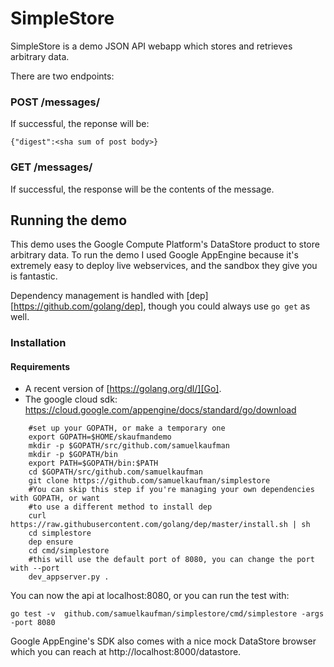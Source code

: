 # SimpleStore

SimpleStore is a demo JSON API webapp which stores and retrieves arbitrary data.

There are two endpoints:

### POST /messages/

  If successful, the reponse will be:

    {"digest":<sha sum of post body>}

### GET /messages/<sha sum>

If successful, the response will be the contents of the message.

## Running the demo

This demo uses the Google Compute Platform's DataStore product to store arbitrary data.
To run the demo I used Google AppEngine because it's extremely easy to deploy live webservices,
and the sandbox they give you is fantastic.

Dependency management is handled with [dep][https://github.com/golang/dep], though you could always use `go get` as well.


### Installation

#### Requirements

* A recent version of [https://golang.org/dl/][Go].
* The google cloud sdk: https://cloud.google.com/appengine/docs/standard/go/download

```
    #set up your GOPATH, or make a temporary one
    export GOPATH=$HOME/skaufmandemo
    mkdir -p $GOPATH/src/github.com/samuelkaufman
    mkdir -p $GOPATH/bin
    export PATH=$GOPATH/bin:$PATH
    cd $GOPATH/src/github.com/samuelkaufman
    git clone https://github.com/samuelkaufman/simplestore
    #You can skip this step if you're managing your own dependencies with GOPATH, or want
    #to use a different method to install dep
    curl https://raw.githubusercontent.com/golang/dep/master/install.sh | sh
    cd simplestore
    dep ensure
    cd cmd/simplestore
    #this will use the default port of 8080, you can change the port with --port
    dev_appserver.py .
```

You can now the api at localhost:8080, or you can run the test with:

    go test -v  github.com/samuelkaufman/simplestore/cmd/simplestore -args -port 8080

Google AppEngine's SDK also comes with a nice mock DataStore browser which you can reach at http://localhost:8000/datastore.
